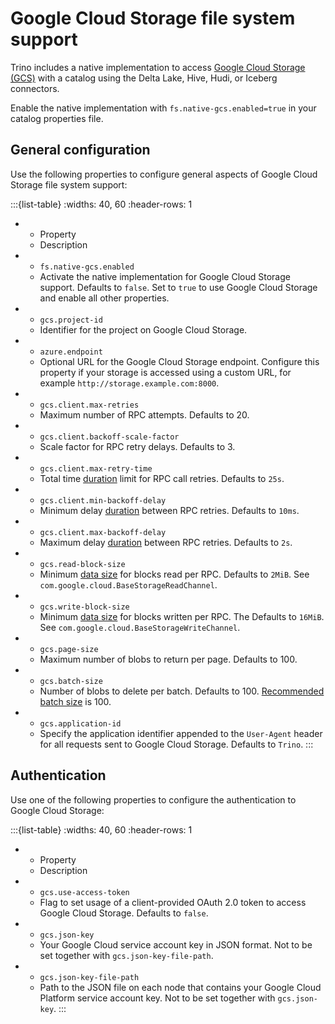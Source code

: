 # Google Cloud Storage file system support

Trino includes a native implementation to access [Google Cloud Storage
(GCS)](https://cloud.google.com/storage/) with a catalog using the Delta Lake,
Hive, Hudi, or Iceberg connectors.

Enable the native implementation with `fs.native-gcs.enabled=true` in your
catalog properties file.

## General configuration

Use the following properties to configure general aspects of Google Cloud
Storage file system support:

:::{list-table}
:widths: 40, 60
:header-rows: 1

* - Property
  - Description
* - `fs.native-gcs.enabled`
  - Activate the native implementation for Google Cloud Storage support.
    Defaults to `false`. Set to `true` to use Google Cloud Storage and enable
    all other properties.
* - `gcs.project-id`
  - Identifier for the project on Google Cloud Storage.
* - `azure.endpoint`
  - Optional URL for the Google Cloud Storage endpoint. Configure this property
    if your storage is accessed using a custom URL, for example `http://storage.example.com:8000`.
* - `gcs.client.max-retries`
  - Maximum number of RPC attempts. Defaults to 20.
* - `gcs.client.backoff-scale-factor`
  - Scale factor for RPC retry delays. Defaults to 3.
* - `gcs.client.max-retry-time`
  - Total time [duration](prop-type-duration) limit for RPC call retries.
    Defaults to `25s`.
* - `gcs.client.min-backoff-delay`
  - Minimum delay [duration](prop-type-duration) between RPC retries. Defaults
    to `10ms`.
* - `gcs.client.max-backoff-delay`
  - Maximum delay [duration](prop-type-duration) between RPC retries. Defaults
    to `2s`.
* - `gcs.read-block-size`
  - Minimum [data size](prop-type-data-size) for blocks read per RPC. Defaults
    to `2MiB`. See `com.google.cloud.BaseStorageReadChannel`.
* - `gcs.write-block-size`
  - Minimum [data size](prop-type-data-size) for blocks written per RPC. The
    Defaults to `16MiB`. See `com.google.cloud.BaseStorageWriteChannel`.
* - `gcs.page-size`
  - Maximum number of blobs to return per page. Defaults to 100.
* - `gcs.batch-size`
  - Number of blobs to delete per batch. Defaults to 100. [Recommended batch
    size](https://cloud.google.com/storage/docs/batch) is 100.
* - `gcs.application-id`
  - Specify the application identifier appended to the `User-Agent` header
    for all requests sent to Google Cloud Storage. Defaults to `Trino`.
:::

## Authentication

Use one of the following properties to configure the authentication to Google
Cloud Storage:

:::{list-table}
:widths: 40, 60
:header-rows: 1

* - Property
  - Description
* - `gcs.use-access-token`
  - Flag to set usage of a client-provided OAuth 2.0 token to access Google
    Cloud Storage. Defaults to `false`.
* - `gcs.json-key`
  - Your Google Cloud service account key in JSON format. Not to be set together
    with `gcs.json-key-file-path`.
* - `gcs.json-key-file-path`
  - Path to the JSON file on each node that contains your Google Cloud Platform
    service account key. Not to be set together with `gcs.json-key`.
:::
